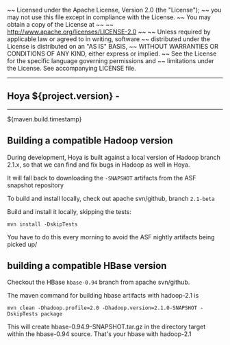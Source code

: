 ~~ Licensed under the Apache License, Version 2.0 (the "License");
~~ you may not use this file except in compliance with the License.
~~ You may obtain a copy of the License at
~~
~~   http://www.apache.org/licenses/LICENSE-2.0
~~
~~ Unless required by applicable law or agreed to in writing, software
~~ distributed under the License is distributed on an "AS IS" BASIS,
~~ WITHOUT WARRANTIES OR CONDITIONS OF ANY KIND, either express or implied.
~~ See the License for the specific language governing permissions and
~~ limitations under the License. See accompanying LICENSE file.

  ---
  Hoya ${project.version} -
  ---
  ---
  ${maven.build.timestamp}

## Building a compatible Hadoop version

During development, Hoya is built against a local version of Hadoop branch 2.1.x,
so that we can find and fix bugs in Hadoop as well in Hoya.

It will fall back to downloading the `-SNAPSHOT` artifacts from the ASF snapshot
repository

To build and install locally, check out apache svn/github, branch `2.1-beta` 

Build and install it locally, skipping the tests:

    mvn install -DskipTests

You have to do this every morning to avoid the ASF nightly artifacts being picked up/

## building a compatible HBase version

Checkout the HBase `hbase-0.94` branch from apache svn/github.  

The maven command for building hbase artifacts with hadoop-2.1 is 

    mvn clean -Dhadoop.profile=2.0 -Dhadoop.version=2.1.0-SNAPSHOT -DskipTests package

This will create hbase-0.94.9-SNAPSHOT.tar.gz in the directory target within
the hbase-0.94 source. That's your hbase with hadoop-2.1